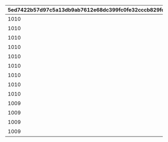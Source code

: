 |5ed7422b57d97c5a13db9ab7612e68dc399fc0fe32cccb829fd2c63f3a68fcfc|be36aa66edb48bb8ae55cca8d6477b72c8aaadebbad3484d80304028ae7c0544|b1db049fd5422c35c9dc22e4f488889906072a359ef7971614748eb67ae64b8a|e13332ab53a5622013d63852f20de36969bc7c040b8916bccf53e5758fd28918|eda54d7dcb43de799f044fb317eaf59da4ab259d72bd20da1e8ebeeaf77d7f2f|4d7a961e63afb0ee06b3a1332cffdf67ac690bd25d84311b286d5ea4efbeb008|142ce014244ec7a709d6aa3fa5762d325b116876ef1f9ce82b1c8ba7c10702be|8d8b2c163b2d7ec1a065764495a256de2a05116b08e4d309baca0c9dfce064fd|0ca548041f3b8b7ab24d52b2fa3b419d9eaf454b4655c2989733c34d56efb048|
| --- | --- | --- | --- | --- | --- | --- | --- | --- |
|1010|32000101|1|7008|500000|32000101|1002|全プレイヤーでバンディ・シスターズを合計500,000回倒そう|1|
|1010|32000102|2|7008|750000|32000102|1002|全プレイヤーでバンディ・シスターズを合計750,000回倒そう|1|
|1010|32000103|3|7008|1000000|32000103|1002|全プレイヤーでバンディ・シスターズを合計1,000,000回倒そう|1|
|1010|32000104|4|7008|500000|32000104|1003|全プレイヤーでフレイヤを合計500,000回倒そう|1|
|1010|32000105|5|7008|750000|32000105|1003|全プレイヤーでフレイヤを合計750,000回倒そう|1|
|1010|32000106|6|7008|1000000|32000106|1003|全プレイヤーでフレイヤを合計1,000,000回倒そう|1|
|1010|32000107|7|7008|1000000|32000107|1004|全プレイヤーでアラクネを合計1,000,000回倒そう|0|
|1010|32000108|8|7008|1500000|32000108|1004|全プレイヤーでアラクネを合計1,500,000回倒そう|0|
|1010|32000109|9|7008|2000000|32000109|1004|全プレイヤーでアラクネを合計2,000,000回倒そう|0|
|1009|32000110|10|7007|1|32000110|1001|宝石蜘蛛の群れに1回挑戦しよう|1|
|1009|32000111|11|7007|1|32000111|1002|バンディ・シスターズを1回倒そう|1|
|1009|32000112|12|7007|1|32000112|1003|フレイヤを1回倒そう|1|
|1009|32000113|13|7007|1|32000113|1004|アラクネを1回倒そう|0|
